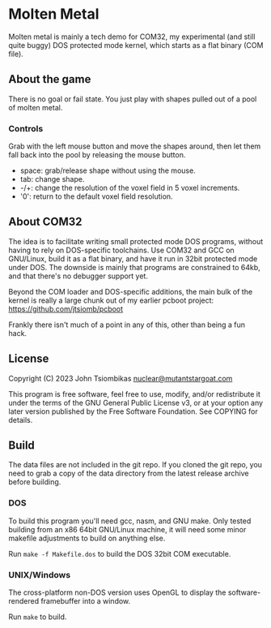 Molten Metal
============
Molten metal is mainly a tech demo for COM32, my experimental (and still quite
buggy) DOS protected mode kernel, which starts as a flat binary (COM file).

About the game
--------------
There is no goal or fail state. You just play with shapes pulled out of a pool
of molten metal.

### Controls
Grab with the left mouse button and move the shapes around, then let them fall
back into the pool by releasing the mouse button.

  - space: grab/release shape without using the mouse.
  - tab: change shape.
  - -/+: change the resolution of the voxel field in 5 voxel increments.
  - '0': return to the default voxel field resolution.

About COM32
-----------
The idea is to facilitate writing small protected mode DOS programs, without
having to rely on DOS-specific toolchains. Use COM32 and GCC on GNU/Linux, build
it as a flat binary, and have it run in 32bit protected mode under DOS.
The downside is mainly that programs are constrained to 64kb, and that there's
no debugger support yet.

Beyond the COM loader and DOS-specific additions, the main bulk of the kernel is
really a large chunk out of my earlier pcboot project:
https://github.com/jtsiomb/pcboot

Frankly there isn't much of a point in any of this, other than being a fun hack.

License
-------
Copyright (C) 2023 John Tsiombikas <nuclear@mutantstargoat.com>

This program is free software, feel free to use, modify, and/or redistribute it
under the terms of the GNU General Public License v3, or at your option any
later version published by the Free Software Foundation. See COPYING for
details.

Build
-----
The data files are not included in the git repo. If you cloned the git repo, you
need to grab a copy of the data directory from the latest release archive before
building.

### DOS
To build this program you'll need gcc, nasm, and GNU make. Only tested building
from an x86 64bit GNU/Linux machine, it will need some minor makefile
adjustments to build on anything else.

Run `make -f Makefile.dos` to build the DOS 32bit COM executable.

### UNIX/Windows
The cross-platform non-DOS version uses OpenGL to display the software-rendered
framebuffer into a window.

Run `make` to build.
